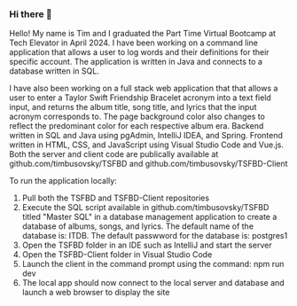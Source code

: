 ### Hi there 👋

<!--
**timbusovsky/timbusovsky** is a ✨ _special_ ✨ repository because its `README.md` (this file) appears on your GitHub profile.

Here are some ideas to get you started:

- 🔭 I’m currently working on ...
- 🌱 I’m currently learning ...
- 👯 I’m looking to collaborate on ...
- 🤔 I’m looking for help with ...
- 💬 Ask me about ...
- 📫 How to reach me: ...
- 😄 Pronouns: ...
- ⚡ Fun fact: ...
-->

Hello!  My name is Tim and I graduated the Part Time Virtual Bootcamp at Tech Elevator in April 2024.  I have been working on a command line application that allows a user to log words and their definitions for their specific account.  The application is written in Java and connects to a database written in SQL.

I have also been working on a full stack web application that that allows a user to enter a Taylor Swift Friendship Bracelet acronym into a text field input, and returns the album title, song title, and lyrics that the input acronym corresponds to. The page background color also changes to reflect the predominant color for each respective album era. Backend written in SQL and Java using pgAdmin, IntelliJ IDEA, and Spring. Frontend written in HTML, CSS, and JavaScript using Visual Studio Code and Vue.js. Both the server and client code are publically available at github.com/timbusovsky/TSFBD and github.com/timbusovsky/TSFBD-Client

To run the application locally:

1. Pull both the TSFBD and TSFBD-Client repositories
2. Execute the SQL script available in github.com/timbusovsky/TSFBD titled "Master SQL" in a database management application to create a database of albums, songs, and lyrics. The default name of the database is: ITDB. The default passwword for the database is: postgres1
3. Open the TSFBD folder in an IDE such as IntelliJ and start the server
4. Open the TSFBD-Client folder in Visual Studio Code
5. Launch the client in the command prompt using the command: npm run dev
6. The local app should now connect to the local server and database and launch a web browser to display the site
